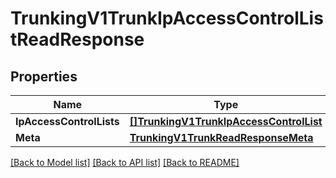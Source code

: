 # TrunkingV1TrunkIpAccessControlListReadResponse

## Properties

Name | Type | Description | Notes
------------ | ------------- | ------------- | -------------
**IpAccessControlLists** | [**[]TrunkingV1TrunkIpAccessControlList**](trunking.v1.trunk.ip_access_control_list.md) |  | [optional] 
**Meta** | [**TrunkingV1TrunkReadResponseMeta**](trunking_v1_trunkReadResponse_meta.md) |  | [optional] 

[[Back to Model list]](../README.md#documentation-for-models) [[Back to API list]](../README.md#documentation-for-api-endpoints) [[Back to README]](../README.md)


